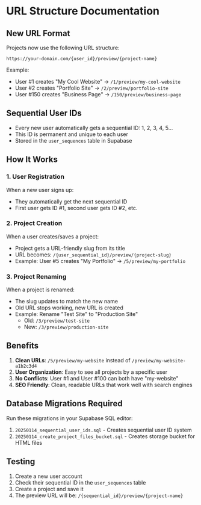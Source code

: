 # URL Structure Documentation

## New URL Format
Projects now use the following URL structure:
```
https://your-domain.com/{user_id}/preview/{project-name}
```

Example:
- User #1 creates "My Cool Website" → `/1/preview/my-cool-website`
- User #2 creates "Portfolio Site" → `/2/preview/portfolio-site`
- User #150 creates "Business Page" → `/150/preview/business-page`

## Sequential User IDs
- Every new user automatically gets a sequential ID: 1, 2, 3, 4, 5...
- This ID is permanent and unique to each user
- Stored in the `user_sequences` table in Supabase

## How It Works

### 1. User Registration
When a new user signs up:
- They automatically get the next sequential ID
- First user gets ID #1, second user gets ID #2, etc.

### 2. Project Creation
When a user creates/saves a project:
- Project gets a URL-friendly slug from its title
- URL becomes: `/{user_sequential_id}/preview/{project-slug}`
- Example: User #5 creates "My Portfolio" → `/5/preview/my-portfolio`

### 3. Project Renaming
When a project is renamed:
- The slug updates to match the new name
- Old URL stops working, new URL is created
- Example: Rename "Test Site" to "Production Site"
  - Old: `/3/preview/test-site`
  - New: `/3/preview/production-site`

## Benefits
1. **Clean URLs**: `/5/preview/my-website` instead of `/preview/my-website-a1b2c3d4`
2. **User Organization**: Easy to see all projects by a specific user
3. **No Conflicts**: User #1 and User #100 can both have "my-website"
4. **SEO Friendly**: Clean, readable URLs that work well with search engines

## Database Migrations Required
Run these migrations in your Supabase SQL editor:
1. `20250114_sequential_user_ids.sql` - Creates sequential user ID system
2. `20250114_create_project_files_bucket.sql` - Creates storage bucket for HTML files

## Testing
1. Create a new user account
2. Check their sequential ID in the `user_sequences` table
3. Create a project and save it
4. The preview URL will be: `/{sequential_id}/preview/{project-name}`